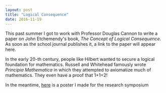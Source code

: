 ```yaml
---
layout: post
title: "Logical Consequence"
date: 2016-11-19
---
```


This past summer I got to work with Professor Douglas Cannon to write a paper on John Etchemendy's book, *The Concept of Logical Consequence*. As soon as the school journal publishes it, a link to the paper will appear here.

In the early 20-th century, people like Hilbert wanted to secure a logical foundation for mathematics. Russell and Whitehead famously wrote *Principia Mathematica* in which they attempted to axiomatize much of mathematics. They even have a proof that 1+1=2!

In the meantime, [here](/../../../../data/logic_poster.pdf) is a poster I made for the research symposium
<!-- ![Poster](/../../../../data/logic_poster.pdf) -->
<!-- {:width="100%"} -->
<!-- ![](https://jessejenks.github.io/data/logic_poster.pdf ){:width="100%"} -->
